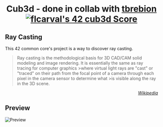 # <p align="center">Cub3d - done in collab with [tbrebion](https://github.com/tbrebion) [![flcarval's 42 cub3d Score](https://badge42.vercel.app/api/v2/cl1lmiew3000609l599o75f45/project/2748071)](https://github.com/JaeSeoKim/badge42)</p>

## Ray Casting
This 42 common core's project is a way to discover ray casting. 
>Ray casting is the methodological basis for 3D CAD/CAM solid modeling and image rendering. It is essentially the same as ray tracing for computer graphics >where virtual light rays are "cast" or "traced" on their path from the focal point of a camera through each pixel in the camera sensor to determine what >is visible along the ray in the 3D scene.

*<p align=right><a href="https://en.wikipedia.org/wiki/Ray_casting">Wikipedia</a></p>*

## Preview

![Preview](/preview.gif)
